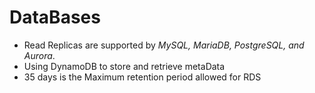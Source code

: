 # DataBases

* Read Replicas are supported by _MySQL, MariaDB, PostgreSQL, and Aurora_.
* Using DynamoDB to store and retrieve metaData
* 35 days is the Maximum retention period allowed for RDS

